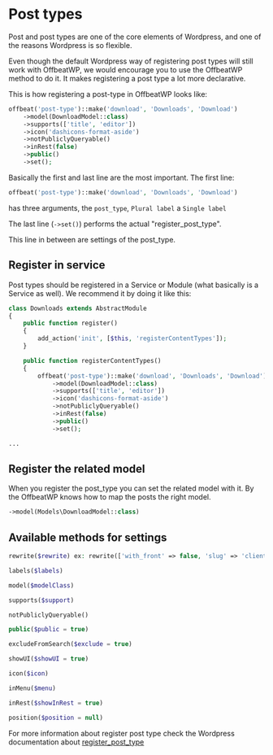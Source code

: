 # Post types

Post and post types are one of the core elements of Wordpress, and one of the reasons Wordpress is so flexible. 

Even though the default Wordpress way of registering post types will still work with OffbeatWP, we would encourage you to use the OffbeatWP method to do it. It makes registering a post type a lot more declarative. 

This is how registering a post-type in OffbeatWP looks like:

```php
offbeat('post-type')::make('download', 'Downloads', 'Download')
    ->model(DownloadModel::class)
    ->supports(['title', 'editor'])
    ->icon('dashicons-format-aside')
    ->notPubliclyQueryable()
    ->inRest(false)
    ->public()
    ->set();
```

Basically the first and last line are the most important. The first line:

```php
offbeat('post-type')::make('download', 'Downloads', 'Download')
```

has three arguments, the `post_type`, `Plural label` a `Single label`

The last line (`->set()`) performs the actual "register_post_type".

This line in between are settings of the post_type.

## Register in service

Post types should be registered in a Service or Module (what basically is a Service as well). We recommend it by doing it like this:

```php
class Downloads extends AbstractModule
{
    public function register()
    {
        add_action('init', [$this, 'registerContentTypes']);
    }

    public function registerContentTypes()
    {
        offbeat('post-type')::make('download', 'Downloads', 'Download')
            ->model(DownloadModel::class)
            ->supports(['title', 'editor'])
            ->icon('dashicons-format-aside')
            ->notPubliclyQueryable()
            ->inRest(false)
            ->public()
            ->set();

...
```

## Register the related model

When you register the post_type you can set the related model with it. By the OffbeatWP knows how to map the posts the right model.

```php
->model(Models\DownloadModel::class)
```


## Available methods for settings

```php
rewrite($rewrite) ex: rewrite(['with_front' => false, 'slug' => 'client'])
```

```php
labels($labels)
```

```php
model($modelClass)
```

```php
supports($support)
```

```php
notPubliclyQueryable()
```

```php
public($public = true)
```

```php
excludeFromSearch($exclude = true)
```

```php
showUI($showUI = true)
```

```php
icon($icon)
```

```php
inMenu($menu)
```

```php
inRest($showInRest = true)
```

```php
position($position = null)
```

For more information about register post type check the Wordpress documentation about [register_post_type](https://codex.wordpress.org/Function_Reference/register_post_type)


